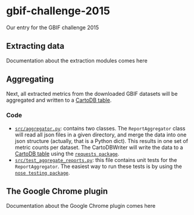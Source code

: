 # gbif-challenge-2015

Our entry for the GBIF challenge 2015

## Extracting data

Documentation about the extraction modules comes here

## Aggregating 

Next, all extracted metrics from the downloaded GBIF datasets will be aggregated and written to a [CartoDB table](https://datafable.cartodb.com/tables/gbif_dataset_metrics).

### Code

- [`src/aggregator.py`](/src/aggregator.py): contains two classes. The `ReportAggregator` class will read all json files in a given directory, and merge the data into one json structure (actually, that is a Python dict). This results in one set of metric counts per dataset. The CartoDBWriter will write the data to a [CartoDB table](https://datafable.cartodb.com/tables/gbif_dataset_metrics) using the [`requests package`](http://docs.python-requests.org/en/latest/).
- [`src/test_aggregate_reports.py`](/src/test_aggregate_reports.py): this file contains unit tests for the `ReportAggregator`. The easiest way to run these tests is by using the [`nose testing package`](https://nose.readthedocs.org/en/latest/).

## The Google Chrome plugin

Documentation about the Google Chrome plugin comes here
